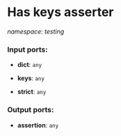 # Has keys asserter

_namespace: testing_

### Input ports:

* __dict__: ` any `


* __keys__: ` any `


* __strict__: ` any `

### Output ports:

* __assertion__: ` any `

